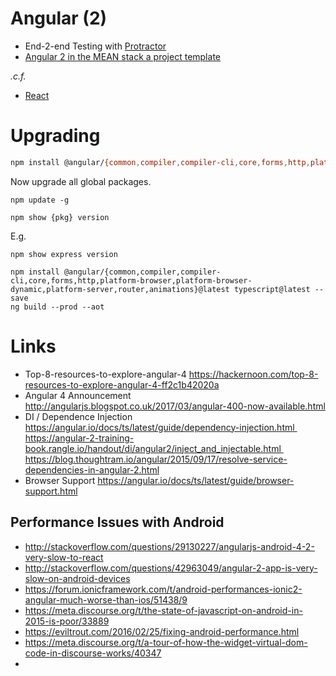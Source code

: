 # Angular (2)

 * End-2-end Testing with [Protractor](https://calebmcelrath.wordpress.com/2017/01/30/write-end-to-end-tests-for-your-angular-2-applications-with-protractor/)
 * [Angular 2 in the MEAN stack a project template](https://calebmcelrath.wordpress.com/2017/01/27/angular-2-in-the-mean-stack-a-project-template/)

_.c.f._

 * [React](./react.md)

# Upgrading

```bash
npm install @angular/{common,compiler,compiler-cli,core,forms,http,platform-browser,platform-browser-dynamic,platform-server,router,animations}@latest typescript@latest --save
```

Now upgrade all global packages.

```
npm update -g 
```

```
npm show {pkg} version
```

E.g.

```
npm show express version
```

```
npm install @angular/{common,compiler,compiler-cli,core,forms,http,platform-browser,platform-browser-dynamic,platform-server,router,animations}@latest typescript@latest --save
ng build --prod --aot
```

# Links

* Top-8-resources-to-explore-angular-4 https://hackernoon.com/top-8-resources-to-explore-angular-4-ff2c1b42020a
* Angular 4 Announcement http://angularjs.blogspot.co.uk/2017/03/angular-400-now-available.html
* DI / Dependence Injection https://angular.io/docs/ts/latest/guide/dependency-injection.html https://angular-2-training-book.rangle.io/handout/di/angular2/inject_and_injectable.html https://blog.thoughtram.io/angular/2015/09/17/resolve-service-dependencies-in-angular-2.html
* Browser Support https://angular.io/docs/ts/latest/guide/browser-support.html

## Performance Issues with Android

* http://stackoverflow.com/questions/29130227/angularjs-android-4-2-very-slow-to-react
* http://stackoverflow.com/questions/42963049/angular-2-app-is-very-slow-on-android-devices
* https://forum.ionicframework.com/t/android-performances-ionic2-angular-much-worse-than-ios/51438/9
* https://meta.discourse.org/t/the-state-of-javascript-on-android-in-2015-is-poor/33889
* https://eviltrout.com/2016/02/25/fixing-android-performance.html
* https://meta.discourse.org/t/a-tour-of-how-the-widget-virtual-dom-code-in-discourse-works/40347
* 
